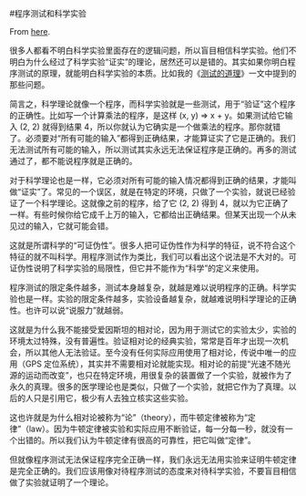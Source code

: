 #程序测试和科学实验

From [here](https://yinwang1.substack.com/p/tests-and-experiments).

<span>很多人都看不明白科学实验里面存在的逻辑问题，所以盲目相信科学实验。他们不明白为什么经过了科学实验“证实”的理论，居然还可以是错的。其实如果你明白程序测试的原理，就能明白科学实验的本质。比如我的《</span>[测试的道理](http://www.yinwang.org/blog-cn/2016/09/14/tests)<span>》一文中提到的那些问题。</span>

简言之，科学理论就像一个程序，而科学实验就是一些测试，用于“验证”这个程序的正确性。比如写一个计算乘法的程序，是这样 (x, y) => x + y。如果测试给它输入 (2, 2) 就得到结果 4，所以你就认为它确实是一个做乘法的程序。那你就错了。必须要对“所有可能的输入”都得到正确结果，才能算证实了它是正确的。我们无法测试所有可能的输入，所以测试其实永远无法保证程序是正确的。再多的测试通过了，都不能说程序就是正确的。

对于科学理论也是一样，它必须对所有可能的输入情况都得到正确的结果，才能叫做“证实”了。常见的一个误区，就是在特定的环境，只做了一个实验，就说已经验证了一个科学理论。这就像之前的程序，给了它 (2, 2) 得到 4，就以为它正确了一样。有些时候你给它成千上万的输入，它都给出正确结果。但某天出现一个从未见过的输入，它就可能会错。

这就是所谓科学的“可证伪性”。很多人把可证伪性作为科学的特征，说不符合这个特征的就不叫科学。用程序测试作为类比，我们可以看出这个说法是不大对的。可证伪性说明了科学实验的局限性，但它并不能作为“科学”的定义来使用。

程序测试的限定条件越多，测试本身越复杂，就越是难以说明程序的正确。科学实验也是一样。实验的限定条件越多，实验设备越复杂，就越难说明科学理论的正确性。也许可以说“说服力”就越弱。

这就是为什么我不能接受爱因斯坦的相对论，因为用于测试它的实验太少，实验的环境太过特殊，没有普遍性。验证相对论的经典实验，常常是百年才出现一次机会，所以其他人无法验证。至今没有任何实际应用使用了相对论，传说中唯一的应用（GPS 定位系统），其实并不需要相对论就能实现。相对论的前提“光速不随光源的运动而改变”，也只在特定环境，用很复杂的装置做了一个实验，就被作为了永久的真理。很多的医学理论也是类似，只做了一个实验，就把它作为了真理。以后的人只是引用它，极少有人去独立核实这些实验。

这也许就是为什么相对论被称为“论”（theory），而牛顿定律被称为“定律”（law）。因为牛顿定律被实验和实际应用不断验证，每一分每一秒，就没有一个出错的。所以我们认为牛顿定律有很高的可靠性，把它叫做“定律”。

但就像程序测试无法保证程序完全正确一样，我们永远无法用实验来证明牛顿定律是完全正确的。我们应该用像对待程序测试的态度来对待科学实验，不要盲目相信做了实验就证明了一个理论。
